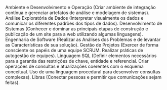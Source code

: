 Ambiente e Desenvolvimento e Operação (Criar ambiente	de integração	contínua e gerenciar artefatos de	análise	e	modelagem	de sistemas).
Análise Exploratória de Dados (Interpretar	visualmente	os	dados	e	comunicar	os	diferentes	padrões	dos tipos de dados).
Desenvolvimento de Sistemas (Conhecer	e	dominar as principais etapas de construção	e	publicação de um site para a	web utilizando algumas linguagens).
Engenharia de Software (Realizar as Análises dos	Problemas e	de	levantar	as	Características	de	sua	solução).
Gestão de Projetos (Exercer	de forma consciente	os	papéis de	uma	equipe SCRUM. Realizar práticas de autogestão	de equipes).
Linguagem SQL (Definir elementos necessários para	a	garantia das restrições	de chave, entidade e	referencial. Criar operações de consultas	e	atualizações coerentes	com	o	esquema  conceitual. Uso de	uma	linguagem	procedural para	desenvolver	consultas	complexas).
Libras (Conectar pessoas e permitir que comunicações sejam feitas).

